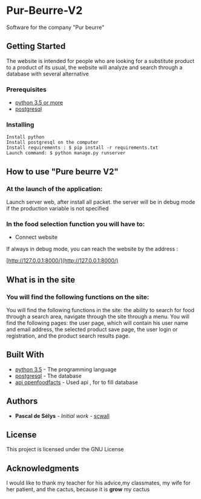 # Pur-Beurre-V2
Software for the company "Pur beurre"

## Getting Started

The website is intended for people who are looking for a substitute product to a product of its usual, the website will analyze and search through a database with several alternative
### Prerequisites

- [python 3.5 or more](https://www.python.org/downloads/)
- [postgresql](https://www.postgresql.org/download/)



### Installing

```
Install python
Install postgresql on the computer
Install requirements : $ pip install -r requirements.txt
Launch command: $ python manage.py runserver

```

## How to use "Pure beurre V2"
### At the launch of the application:

Launch server web, after install all packet. the server will be in debug mode if the production variable is not specified

### In the food selection function you will have to:

- Connect website

 If always in debug mode, you can reach the website by the address : 

[http://127.0.0.1:8000/](http://127.0.0.1:8000/)
 


## What is in the site
### You will find the following functions on the site: 
You will find the following functions in the site: the ability to search for food through a search area, navigate through the site through a menu. You will find the following pages: the user page, which will contain his user name and email address, the selected product save page, the user login or registration, and the product search results page.



## Built With

* [python 3.5](https://www.python.org/) - The programming language 
* [postgresql](https://www.postgresql.org/) - The database
* [api openfoodfacts](https://fr.openfoodfacts.org/) - Used api , for to fill database


## Authors

* **Pascal de Sélys** - *Initial work* - [scwall](https://github.com/scwall)

## License

This project is licensed under the GNU License

## Acknowledgments

I would like to thank my teacher for his advice,my classmates, my wife for her patient, and the cactus, because it is **grow** my cactus